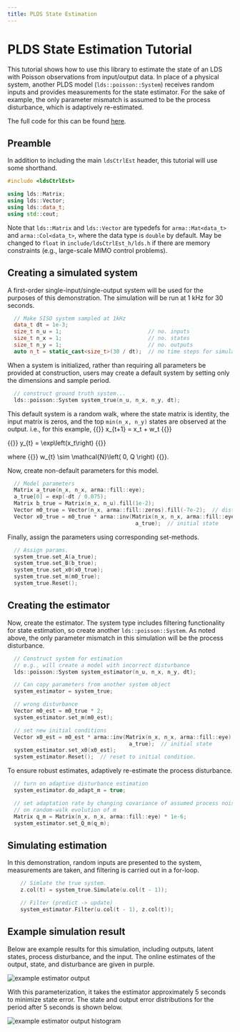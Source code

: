 ```yaml
---
title: PLDS State Estimation
---
```

# PLDS State Estimation Tutorial

This tutorial shows how to use this library to estimate the state of an LDS with Poisson observations from input/output data. In place of a physical system, another PLDS model (`lds::poisson::System`) receives random inputs and provides measurements for the state estimator. For the sake of example, the only parameter mismatch is assumed to be the process disturbance, which is adaptively re-estimated.

The full code for this can be found [here](/ldsctrlest/docs/api/examples/eg_plds_est_8cpp-example/).

## Preamble
In addition to including the main `ldsCtrlEst` header, this tutorial will use some shorthand.
```cpp
#include <ldsCtrlEst>

using lds::Matrix;
using lds::Vector;
using lds::data_t;
using std::cout;
```
Note that `lds::Matrix` and `lds::Vector` are typedefs for `arma::Mat<data_t>` and `arma::Col<data_t>`, where the data type is `double` by default. May be changed to `float` in `include/ldsCtrlEst_h/lds.h` if there are memory constraints (e.g., large-scale MIMO control problems).

## Creating a simulated system

A first-order single-input/single-output system will be used for the purposes of this demonstration. The simulation will be run at 1 kHz for 30 seconds.
```cpp
  // Make SISO system sampled at 1kHz
  data_t dt = 1e-3;
  size_t n_u = 1;                           // no. inputs
  size_t n_x = 1;                           // no. states
  size_t n_y = 1;                           // no. outputs
  auto n_t = static_cast<size_t>(30 / dt);  // no time steps for simulation.
```

When a system is initialized, rather than requiring all parameters be provided at construction, users may create a default system by setting only the dimensions and sample period.
```cpp
  // construct ground truth system...
  lds::poisson::System system_true(n_u, n_x, n_y, dt);
```

This default system is a random walk, where the state matrix is identity, the input matrix is zeros, and the top `min(n_x, n_y)` states are observed at the output. i.e., for this example,
{{<katex display>}}
x_{t+1} = x_t + w_t
{{</katex>}}

{{<katex display>}}
y_{t} = \exp\left(x_t\right)
{{</katex>}}

where {{<katex >}} w_{t} \sim \mathcal{N}\left( 0, Q \right) {{</katex>}}.

Now, create non-default parameters for this model.

```cpp
  // Model parameters
  Matrix a_true(n_x, n_x, arma::fill::eye);
  a_true[0] = exp(-dt / 0.075);
  Matrix b_true = Matrix(n_x, n_u).fill(1e-2);
  Vector m0_true = Vector(n_x, arma::fill::zeros).fill(-7e-2);  // disturbance
  Vector x0_true = m0_true * arma::inv(Matrix(n_x, n_x, arma::fill::eye) -
                                        a_true);  // initial state
```

Finally, assign the parameters using corresponding set-methods.
```cpp
  // Assign params.
  system_true.set_A(a_true);
  system_true.set_B(b_true);
  system_true.set_x0(x0_true);
  system_true.set_m(m0_true);
  system_true.Reset();
```

## Creating the estimator
Now, create the estimator. The system type includes filtering functionality for state estimation, so create another `lds::poisson::System`. As noted above, the only parameter mismatch in this simulation will be the process disturbance.
```cpp
  // Construct system for estimation
  // e.g., will create a model with incorrect disturbance
  lds::poisson::System system_estimator(n_u, n_x, n_y, dt);

  // Can copy parameters from another system object
  system_estimator = system_true;

  // wrong disturbance
  Vector m0_est = m0_true * 2;
  system_estimator.set_m(m0_est);

  // set new initial conditions
  Vector x0_est = m0_est * arma::inv(Matrix(n_x, n_x, arma::fill::eye) -
                                      a_true);  // initial state
  system_estimator.set_x0(x0_est);
  system_estimator.Reset();  // reset to initial condition.
```

To ensure robust estimates, adaptively re-estimate the process disturbance.
```cpp
  // turn on adaptive disturbance estimation
  system_estimator.do_adapt_m = true;

  // set adaptation rate by changing covariance of assumed process noise acting
  // on random-walk evolution of m
  Matrix q_m = Matrix(n_x, n_x, arma::fill::eye) * 1e-6;
  system_estimator.set_Q_m(q_m);
```

## Simulating estimation
In this demonstration, random inputs are presented to the system, measurements are taken, and filtering is carried out in a for-loop.
```cpp
    // Simlate the true system.
    z.col(t) = system_true.Simulate(u.col(t - 1));

    // Filter (predict -> update)
    system_estimator.Filter(u.col(t - 1), z.col(t));
```

## Example simulation result
Below are example results for this simulation, including outputs, latent states, process disturbance, and the input. The online estimates of the output, state, and disturbance are given in purple.

![example estimator output](/ldsctrlest/eg_plds_est_output.png)

With this parameterization, it takes the estimator approximately 5 seconds to minimize state error. The state and output error distributions for the period after 5 seconds is shown below.

![example estimator output histogram](/ldsctrlest/eg_plds_est_output_hist.png)
